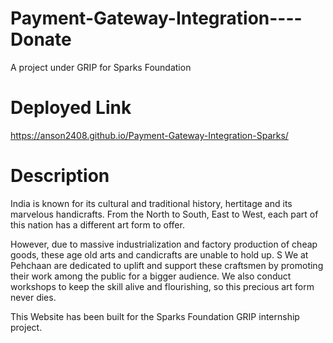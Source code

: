 # Payment-Gateway-Integration----Donate
A project under GRIP for Sparks Foundation
# Deployed Link
https://anson2408.github.io/Payment-Gateway-Integration-Sparks/
# Description
India is known for its cultural and traditional history, hertitage and its marvelous handicrafts. From the North to South, East to West, each part of this nation has a different art form to offer.

However, due to massive industrialization and factory production of cheap goods, these age old arts and candicrafts are unable to hold up.
S
We at Pehchaan are dedicated to uplift and support these craftsmen by promoting their work  among the public for a bigger audience. We also conduct workshops to keep the skill alive and flourishing, so this precious art form never dies.

This Website has been built for the Sparks Foundation GRIP internship project.

